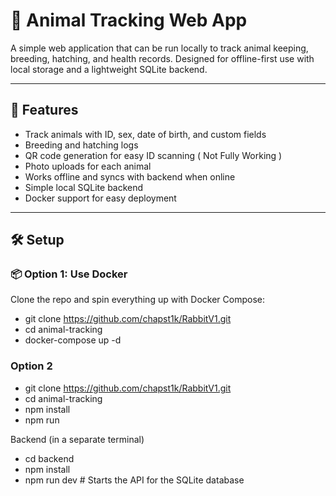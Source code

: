 # 🐾 Animal Tracking Web App

A simple web application that can be run locally to track animal keeping, breeding, hatching, and health records. Designed for offline-first use with local storage and a lightweight SQLite backend.

---

## 🚀 Features

- Track animals with ID, sex, date of birth, and custom fields
- Breeding and hatching logs
- QR code generation for easy ID scanning ( Not Fully Working ) 
- Photo uploads for each animal
- Works offline and syncs with backend when online
- Simple local SQLite backend
- Docker support for easy deployment

---

## 🛠️ Setup

### 📦 Option 1: Use Docker

Clone the repo and spin everything up with Docker Compose:


- git clone https://github.com/chapst1k/RabbitV1.git
- cd animal-tracking
- docker-compose up -d

### Option 2

- git clone https://github.com/chapst1k/RabbitV1.git
- cd animal-tracking
- npm install
- npm run

Backend (in a separate terminal)

- cd backend
- npm install
- npm run dev  # Starts the API for the SQLite database


